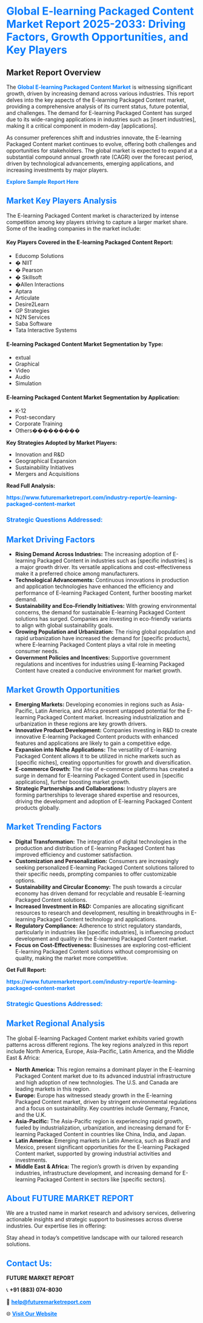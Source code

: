 <h1 style="color: #007BFF;">Global E-learning Packaged Content Market Report 2025-2033: Driving Factors, Growth Opportunities, and Key Players</h1>

<section id="overview">
<h2>Market Report Overview</h2>
<p>The <a href="https://www.futuremarketreport.com/industry-report/e-learning-packaged-content-market" style="color: #007BFF; text-decoration: none;"><strong>Global E-learning Packaged Content Market</strong></a> is witnessing significant growth, driven by increasing demand across various industries. This report delves into the key aspects of the E-learning Packaged Content market, providing a comprehensive analysis of its current status, future potential, and challenges. The demand for E-learning Packaged Content has surged due to its wide-ranging applications in industries such as [insert industries], making it a critical component in modern-day [applications].</p>
<p>As consumer preferences shift and industries innovate, the E-learning Packaged Content market continues to evolve, offering both challenges and opportunities for stakeholders. The global market is expected to expand at a substantial compound annual growth rate (CAGR) over the forecast period, driven by technological advancements, emerging applications, and increasing investments by major players.</p>
</section>

<section id="overview">
<p><a href="https://www.futuremarketreport.com/request-sample/reportId=56895" style="color: #007BFF; text-decoration: none;"><strong>Explore Sample Report Here</strong></a></p>
</section>

<section id="key-players">
<h2 style="color: #007BFF;">Market Key Players Analysis</h2>
<p>The E-learning Packaged Content market is characterized by intense competition among key players striving to capture a larger market share. Some of the leading companies in the market include:</p>
<h4>Key Players Covered in the E-learning Packaged Content Report:</h4>
<ul><li>Educomp Solutions</li><li>� NIIT</li><li>� Pearson</li><li>� Skillsoft</li><li>�Allen Interactions</li><li>Aptara</li><li>Articulate</li><li>Desire2Learn</li><li>GP Strategies</li><li>N2N Services</li><li>Saba Software</li><li>Tata Interactive Systems</li></ul>
<h4>E-learning Packaged Content Market Segmentation by Type:</h4>
<ul><li>extual</li><li>Graphical</li><li>Video</li><li>Audio</li><li>Simulation</li></ul>

<h4>E-learning Packaged Content Market Segmentation by Application:</h4>
<ul><li>K-12</li><li>Post-secondary</li><li>Corporate Training</li><li>Others���������</li></ul>
<p><strong>Key Strategies Adopted by Market Players:</strong></p>
<ul>
<li>Innovation and R&D</li>
<li>Geographical Expansion</li>
<li>Sustainability Initiatives</li>
<li>Mergers and Acquisitions</li>
</ul>
</section>

<section>
<p><strong>Read Full Analysis: </strong></p><a href="https://www.futuremarketreport.com/industry-report/e-learning-packaged-content-market" style="color: #007BFF; text-decoration: none;"><strong>https://www.futuremarketreport.com/industry-report/e-learning-packaged-content-market</strong></a>
<h3 style="color: #007BFF;">Strategic Questions Addressed:</h3>
</section>

<section id="driving-factors">
<h2 style="color: #007BFF;">Market Driving Factors</h2>
<ul>
<li><strong>Rising Demand Across Industries:</strong> The increasing adoption of E-learning Packaged Content in industries such as [specific industries] is a major growth driver. Its versatile applications and cost-effectiveness make it a preferred choice among manufacturers.</li>
<li><strong>Technological Advancements:</strong> Continuous innovations in production and application technologies have enhanced the efficiency and performance of E-learning Packaged Content, further boosting market demand.</li>
<li><strong>Sustainability and Eco-Friendly Initiatives:</strong> With growing environmental concerns, the demand for sustainable E-learning Packaged Content solutions has surged. Companies are investing in eco-friendly variants to align with global sustainability goals.</li>
<li><strong>Growing Population and Urbanization:</strong> The rising global population and rapid urbanization have increased the demand for [specific products], where E-learning Packaged Content plays a vital role in meeting consumer needs.</li>
<li><strong>Government Policies and Incentives:</strong> Supportive government regulations and incentives for industries using E-learning Packaged Content have created a conducive environment for market growth.</li>
</ul>
</section>

<section id="growth-opportunities">
<h2 style="color: #007BFF;">Market Growth Opportunities</h2>
<ul>
<li><strong>Emerging Markets:</strong> Developing economies in regions such as Asia-Pacific, Latin America, and Africa present untapped potential for the E-learning Packaged Content market. Increasing industrialization and urbanization in these regions are key growth drivers.</li>
<li><strong>Innovative Product Development:</strong> Companies investing in R&D to create innovative E-learning Packaged Content products with enhanced features and applications are likely to gain a competitive edge.</li>
<li><strong>Expansion into Niche Applications:</strong> The versatility of E-learning Packaged Content allows it to be utilized in niche markets such as [specific niches], creating opportunities for growth and diversification.</li>
<li><strong>E-commerce Growth:</strong> The rise of e-commerce platforms has created a surge in demand for E-learning Packaged Content used in [specific applications], further boosting market growth.</li>
<li><strong>Strategic Partnerships and Collaborations:</strong> Industry players are forming partnerships to leverage shared expertise and resources, driving the development and adoption of E-learning Packaged Content products globally.</li>
</ul>
</section>

<section id="trending-factors">
<h2 style="color: #007BFF;">Market Trending Factors</h2>
<ul>
<li><strong>Digital Transformation:</strong> The integration of digital technologies in the production and distribution of E-learning Packaged Content has improved efficiency and customer satisfaction.</li>
<li><strong>Customization and Personalization:</strong> Consumers are increasingly seeking personalized E-learning Packaged Content solutions tailored to their specific needs, prompting companies to offer customizable options.</li>
<li><strong>Sustainability and Circular Economy:</strong> The push towards a circular economy has driven demand for recyclable and reusable E-learning Packaged Content solutions.</li>
<li><strong>Increased Investment in R&D:</strong> Companies are allocating significant resources to research and development, resulting in breakthroughs in E-learning Packaged Content technology and applications.</li>
<li><strong>Regulatory Compliance:</strong> Adherence to strict regulatory standards, particularly in industries like [specific industries], is influencing product development and quality in the E-learning Packaged Content market.</li>
<li><strong>Focus on Cost-Effectiveness:</strong> Businesses are exploring cost-efficient E-learning Packaged Content solutions without compromising on quality, making the market more competitive.</li>
</ul>
</section>

<section>
<p><strong>Get Full Report: </strong></p><a href="https://www.futuremarketreport.com/industry-report/e-learning-packaged-content-market" style="color: #007BFF; text-decoration: none;"><strong>https://www.futuremarketreport.com/industry-report/e-learning-packaged-content-market</strong></a>
<h3 style="color: #007BFF;">Strategic Questions Addressed:</h3>
</section>


<section id="regional-analysis">
<h2 style="color: #007BFF;">Market Regional Analysis</h2>
<p>The global E-learning Packaged Content market exhibits varied growth patterns across different regions. The key regions analyzed in this report include North America, Europe, Asia-Pacific, Latin America, and the Middle East & Africa:</p>
<ul>
<li><strong>North America:</strong> This region remains a dominant player in the E-learning Packaged Content market due to its advanced industrial infrastructure and high adoption of new technologies. The U.S. and Canada are leading markets in this region.</li>
<li><strong>Europe:</strong> Europe has witnessed steady growth in the E-learning Packaged Content market, driven by stringent environmental regulations and a focus on sustainability. Key countries include Germany, France, and the U.K.</li>
<li><strong>Asia-Pacific:</strong> The Asia-Pacific region is experiencing rapid growth, fueled by industrialization, urbanization, and increasing demand for E-learning Packaged Content in countries like China, India, and Japan.</li>
<li><strong>Latin America:</strong> Emerging markets in Latin America, such as Brazil and Mexico, present significant opportunities for the E-learning Packaged Content market, supported by growing industrial activities and investments.</li>
<li><strong>Middle East & Africa:</strong> The region’s growth is driven by expanding industries, infrastructure development, and increasing demand for E-learning Packaged Content in sectors like [specific sectors].</li>
</ul>
</section>

<footer>
<h2 style="color: #007BFF;">About FUTURE MARKET REPORT</h2>
<p>We are a trusted name in market research and advisory services, delivering actionable insights and strategic support to businesses across diverse industries. Our expertise lies in offering:</p>

<p>Stay ahead in today’s competitive landscape with our tailored research solutions.</p>

<h2 style="color: #007BFF;">Contact Us:</h2>
<p><strong>FUTURE MARKET REPORT</strong></p>
<p>📞 <strong>+91 (883) 074-8030</strong></p>
<p>📧 <strong><a href="mailto:help@futuremarketreport.com" style="color: #007BFF;">help@futuremarketreport.com</a></strong></p>
<p>🌐 <strong><a href="https://www.futuremarketreport.com/" style="color: #007BFF;">Visit Our Website</a></strong></p>
</footer>